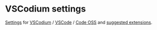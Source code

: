 # VSCodium settings

[Settings](./settings.json) for
[VSCodium](https://vscodium.com/) /
[VSCode](https://code.visualstudio.com/) /
[Code OSS](https://github.com/Microsoft/vscode)
and [suggested extensions](./extensions.json).
